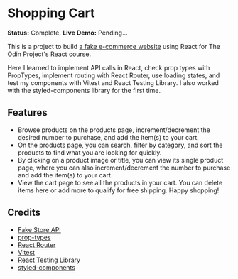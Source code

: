 # Shopping Cart

**Status:** Complete.
**Live Demo:** Pending...

This is a project to build [a fake e-commerce website](https://www.theodinproject.com/lessons/node-path-react-new-shopping-cart) using React for The Odin Project's React course.

Here I learned to implement API calls in React, check prop types with PropTypes, implement routing with React Router, use loading states, and test my components with Vitest and React Testing Library. I also worked with the styled-components library for the first time.

## Features

-   Browse products on the products page, increment/decrement the desired number to purchase, and add the item(s) to your cart.
-   On the products page, you can search, filter by category, and sort the products to find what you are looking for quickly.
-   By clicking on a product image or title, you can view its single product page, where you can also increment/decrement the number to purchase and add the item(s) to your cart.
-   View the cart page to see all the products in your cart. You can delete items here or add more to qualify for free shipping. Happy shopping!

## Credits

-   [Fake Store API](https://fakestoreapi.com/)
-   [prop-types](https://www.npmjs.com/package/prop-types)
-   [React Router](https://reactrouter.com/en/main)
-   [Vitest](https://vitest.dev/)
-   [React Testing Library](https://testing-library.com/docs/react-testing-library/intro/)
-   [styled-components](https://styled-components.com/)
